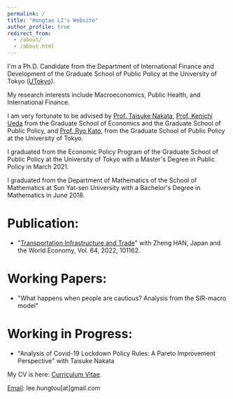```yaml
---
permalink: /
title: "Hongtao LI's Website"
author_profile: true
redirect_from: 
  - /about/
  - /about.html
---
```


I'm a Ph.D. Candidate from the Department of International Finance and Development of the Graduate School of Public Policy at the University of Tokyo ([UTokyo](https://www.pp.u-tokyo.ac.jp/en/)). 

My research interests include Macroeconomics, Public Health, and International Finance.

I am very fortunate to be advised by [Prof. Taisuke Nakata](https://sites.google.com/site/taisukenakata/), [Prof. Kenichi Ueda](https://sites.google.com/view/kenichi-ueda/home?authuser=0) from the Graduate School of Economics and the Graduate School of Public Policy, and [Prof. Ryo Kato](https://www.pp.u-tokyo.ac.jp/en/faculty/kato-ryo-2/), from the Graduate School of Public Policy at the University of Tokyo.

I graduated from the Economic Policy Program of the Graduate School of Public Policy at the University of Tokyo with a Master's Degree in Public Policy in March 2021.

I graduated from the Department of Mathematics of the School of Mathematics at Sun Yat-sen University with a Bachelor's Degree in Mathematics in June 2018.

Publication:
===
* "[Transportation Infrastructure and Trade](https://www.sciencedirect.com/science/article/pii/S0922142522000470)" with Zheng HAN, Japan and the World Economy, Vol. 64, 2022, 101162.

Working Papers:
===
* "What happens when people are cautious? Analysis from the SIR-macro model"

Working in Progress:
===
* "Analysis of Covid-19 Lockdown Policy Rules: A Pareto Improvement Perspective" with Taisuke Nakata

My CV is here: [Curriculum Vitae](../files/CV_Hongtao_LI_202410.pdf).

[Email](lee.hungtou@gmail.com): lee.hungtou[at]gmail.com  


